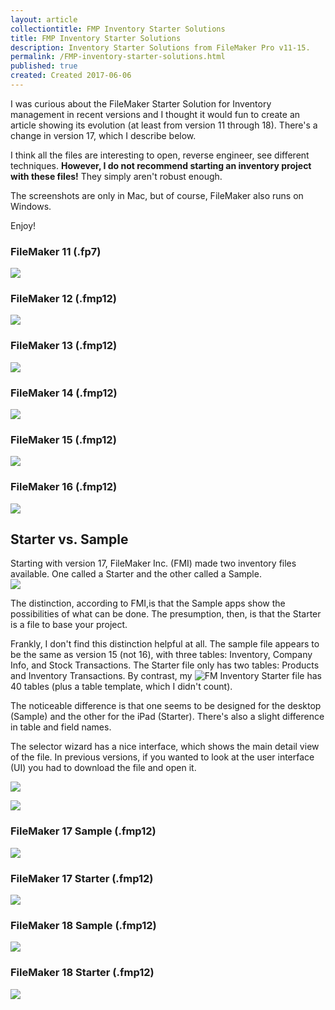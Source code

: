 ```yaml
---
layout: article
collectiontitle: FMP Inventory Starter Solutions
title: FMP Inventory Starter Solutions
description: Inventory Starter Solutions from FileMaker Pro v11-15.
permalink: /FMP-inventory-starter-solutions.html
published: true
created: Created 2017-06-06
---
```

I was curious about the FileMaker Starter Solution for Inventory management in recent versions and I thought it would fun to create an article showing its evolution (at least from version 11 through 18).  There's a change in version 17, which I describe below.

I think all the files are interesting to open, reverse engineer, see different techniques.  **However, I do not recommend starting an inventory project with these files!**  They simply aren't robust enough.

The screenshots are only in Mac, but of course, FileMaker also runs on Windows.

Enjoy!

### FileMaker 11 (.fp7)

![](assets/images/fmp_Inventory_Starter_Solution_11.png)

### FileMaker 12 (.fmp12)

![](assets/images/fmp_Inventory_Starter_Solution_12.png)


### FileMaker 13 (.fmp12)

![](assets/images/fmp_Inventory_Starter_Solution_13.png)


### FileMaker 14 (.fmp12)

![](assets/images/fmp_Inventory_Starter_Solution_14.png)


### FileMaker 15 (.fmp12)

![](assets/images/fmp_Inventory_Starter_Solution_15.png)


### FileMaker 16 (.fmp12)

![](assets/images/fmp_Inventory_Starter_Solution_16.png)


## Starter vs. Sample
Starting with version 17, FileMaker Inc. (FMI) made two inventory files available.  One called a Starter and the other called a Sample.  
![](assets/images/fmp_Starter_Sample.png)

The distinction, according to FMI,is that the Sample apps show the possibilities of what can be done.  The presumption, then, is that the Starter is a file to base your project.

Frankly, I don't find this distinction helpful at all.  The sample file appears to be the same as version 15 (not 16), with three tables: Inventory, Company Info, and Stock Transactions.  The Starter file only has two tables: Products and Inventory Transactions.  By contrast, my ![FM Inventory Starter file](https://www.fminventorystarter.com/) has 40 tables (plus a table template, which I didn't count).

The noticeable difference is that one seems to be designed for the desktop (Sample) and the other for the iPad (Starter).  There's also a slight difference in table and field names.

The selector wizard has a nice interface, which shows the main detail view of the file.  In previous versions, if you wanted to look at the user interface (UI) you had to download the file and open it.

![](assets/images/fmp_Inventory_Starter_Select.png)

![](assets/images/fmp_Inventory_Sample_Select.png)

### FileMaker 17 Sample (.fmp12)
![](assets/images/fmp_Inventory_Sample_Solution_17.png)

### FileMaker 17 Starter (.fmp12)
![](assets/images/fmp_Inventory_Starter_Solution_17.png)

### FileMaker 18 Sample (.fmp12)
![](assets/images/fmp_Inventory_Sample_Solution_18.png)

### FileMaker 18 Starter (.fmp12)
![](assets/images/fmp_Inventory_Starter_Solution_18.png)
